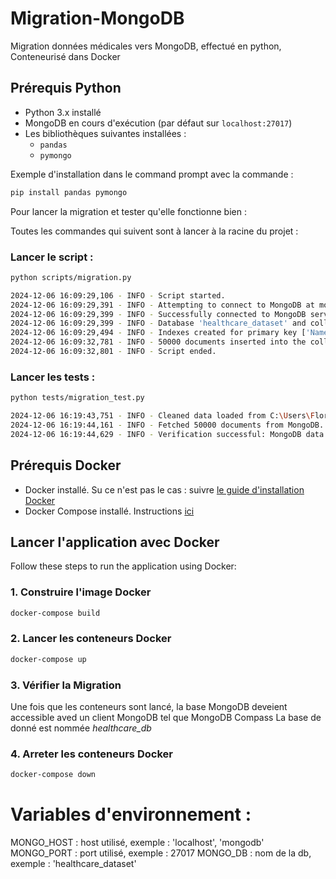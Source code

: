 # Migration-MongoDB
Migration données médicales vers MongoDB, effectué en python, Conteneurisé dans Docker


## Prérequis Python

- Python 3.x installé
- MongoDB en cours d'exécution (par défaut sur `localhost:27017`)
- Les bibliothèques suivantes installées :
  - `pandas`
  - `pymongo`

Exemple d'installation dans le command prompt avec la commande :

```bash
pip install pandas pymongo
```

Pour lancer la migration et tester qu'elle fonctionne bien :

Toutes les commandes qui suivent sont à lancer à la racine du projet :
### Lancer le script :
```bash
python scripts/migration.py
```
```bash
2024-12-06 16:09:29,106 - INFO - Script started.
2024-12-06 16:09:29,391 - INFO - Attempting to connect to MongoDB at mongodb://localhost:27017/
2024-12-06 16:09:29,399 - INFO - Successfully connected to MongoDB server.
2024-12-06 16:09:29,399 - INFO - Database 'healthcare_dataset' and collection 'healthcare' selected successfully.
2024-12-06 16:09:29,494 - INFO - Indexes created for primary key ['Name', 'Date_of_Admission'] and additional fields ['Medical_Condition', 'Doctor', 'Hospital'].
2024-12-06 16:09:32,781 - INFO - 50000 documents inserted into the collection.
2024-12-06 16:09:32,801 - INFO - Script ended.
```

### Lancer les tests :
```bash
python tests/migration_test.py
```
```bash
2024-12-06 16:19:43,751 - INFO - Cleaned data loaded from C:\Users\Florian\Desktop\OpenClassrooms\Projet 5\git\Migration-MongoDB\data_clean\healthcare_dataset_clean.csv with 50000 rows.
2024-12-06 16:19:44,161 - INFO - Fetched 50000 documents from MongoDB.
2024-12-06 16:19:44,629 - INFO - Verification successful: MongoDB data matches the cleaned dataset.
```


## Prérequis Docker

- Docker installé. Su ce n'est pas le cas : suivre [le guide d'installation Docker](https://docs.docker.com/get-docker/)
- Docker Compose installé. Instructions [ici](https://docs.docker.com/compose/install/)

## Lancer l'application avec Docker

Follow these steps to run the application using Docker:

### 1. Construire l'image Docker 

```bash
docker-compose build
```

### 2. Lancer les conteneurs Docker

```bash
docker-compose up
```

### 3. Vérifier la Migration

Une fois que les conteneurs sont lancé, la base MongoDB deveient accessible aved un client MongoDB tel que MongoDB Compass
La base de donné est nommée *healthcare_db*

### 4. Arreter les conteneurs Docker
```bash
docker-compose down
```


# Variables d'environnement :

MONGO_HOST : host utilisé, exemple : 'localhost', 'mongodb'
MONGO_PORT : port utilisé, exemple : 27017
MONGO_DB : nom de la db, exemple : 'healthcare_dataset'
